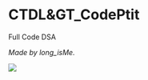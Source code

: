 # CTDL&GT_CodePtit
Full Code DSA

*Made by long_isMe.*

<img src="https://i.pinimg.com/564x/7f/2b/08/7f2b08e0f34e64427cc2fdeee8394929.jpg">
